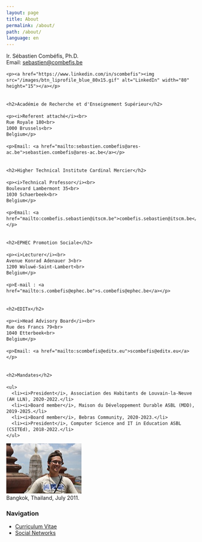 ```yaml
---
layout: page
title: About
permalink: /about/
path: /about/
language: en
---
```


<div class="page-col-wrapper">
  <div class="page-col page-col-1">
    <p>Ir. Sébastien Combéfis, Ph.D.<br>
    Email: <a href="mailto:sebastien@combefis.be">sebastien@combefis.be</a></p>

    <p><a href="https://www.linkedin.com/in/scombefis"><img src="/images/btn_liprofile_blue_80x15.gif" alt="LinkedIn" width="80" height="15"></a></p>


    <h2>Académie de Recherche et d'Enseignement Supérieur</h2>

    <p><i>Referent attaché</i><br>
    Rue Royale 180<br>
    1000 Brussels<br>
    Belgium</p>

    <p>Email: <a href="mailto:sebastien.combefis@ares-ac.be">sebastien.combefis@ares-ac.be</a></p>


    <h2>Higher Technical Institute Cardinal Mercier</h2>

    <p><i>Technical Professor</i><br>
    Boulevard Lambermont 35<br>
    1030 Schaerbeek<br>
    Belgium</p>

    <p>Email: <a href="mailto:combefis.sebastien@itscm.be">combefis.sebastien@itscm.be</a></p>


    <h2>EPHEC Promotion Sociale</h2>

    <p><i>Lecturer</i><br>
    Avenue Konrad Adenauer 3<br>
    1200 Woluwé-Saint-Lambert<br>
    Belgium</p>

    <p>E-mail : <a href="mailto:s.combefis@ephec.be">s.combefis@ephec.be</a></p>


    <h2>EDITx</h2>

    <p><i>Head Advisory Board</i><br>
    Rue des Francs 79<br>
    1040 Etterbeek<br>
    Belgium</p>

    <p>Email: <a href="mailto:scombefis@editx.eu">scombefis@editx.eu</a></p>


    <h2>Mandates</h2>

    <ul>
      <li><i>President</i>, Association des Habitants de Louvain-la-Neuve (AH LLN), 2020-2022.</li>
      <li><i>Board member</i>, Maison du Développement Durable ASBL (MDD), 2019-2025.</li>
      <li><i>Board member</i>, Bebras Community, 2020-2023.</li>
      <li><i>President</i>, Computer Science and IT in Education ASBL (CSITEd), 2018-2022.</li>
    </ul>
  </div>
  <div class="page-col page-col-2">
    <p><img src="/images/bangkok.jpg" alt="Bangkok, Thailand, July 2011" width="200" height="133"><br>
    Bangkok, Thailand, July 2011.</p>
    <h3>Navigation</h3>
    <ul class="navigation">
      <li><a href="/about/cv/">Curriculum Vitae</a></li>
      <li><a href="/about/socialnetworks/">Social Networks</a></li>
    </ul>
  </div>
</div>
